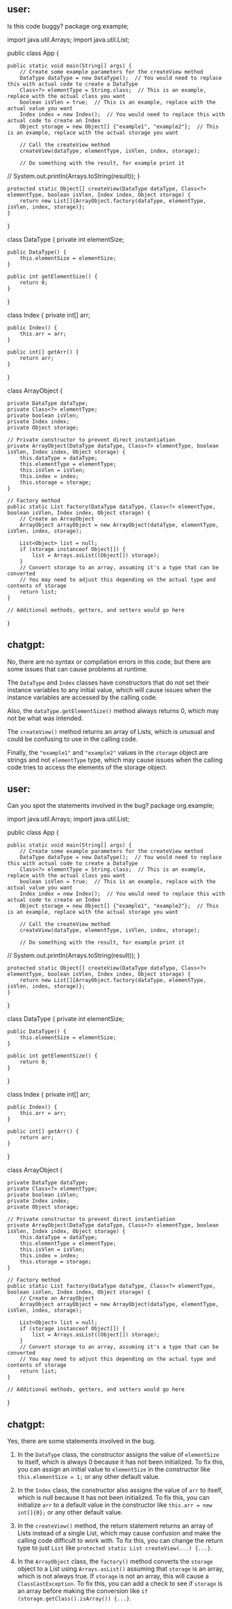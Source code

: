 

## user: 

Is this code buggy?
package org.example;

import java.util.Arrays;
import java.util.List;


public class App {

    public static void main(String[] args) {
        // Create some example parameters for the createView method
        DataType dataType = new DataType();  // You would need to replace this with actual code to create a DataType
        Class<?> elementType = String.class;  // This is an example, replace with the actual class you want
        boolean isVlen = true;  // This is an example, replace with the actual value you want
        Index index = new Index();  // You would need to replace this with actual code to create an Index
        Object storage = new Object[] {"example1", "example2"};  // This is an example, replace with the actual storage you want

        // Call the createView method
        createView(dataType, elementType, isVlen, index, storage);

        // Do something with the result, for example print it
//        System.out.println(Arrays.toString(result));
    }

    protected static Object[] createView(DataType dataType, Class<?> elementType, boolean isVlen, Index index, Object storage) {
        return new List[]{ArrayObject.factory(dataType, elementType, isVlen, index, storage)};
    }
}

class DataType {
    private int elementSize;

    public DataType() {
        this.elementSize = elementSize;
    }

    public int getElementSize() {
        return 0;
    }
}

class Index {
    private int[] arr;

    public Index() {
        this.arr = arr;
    }

    public int[] getArr() {
        return arr;
    }
}

class ArrayObject {

    private DataType dataType;
    private Class<?> elementType;
    private boolean isVlen;
    private Index index;
    private Object storage;

    // Private constructor to prevent direct instantiation
    private ArrayObject(DataType dataType, Class<?> elementType, boolean isVlen, Index index, Object storage) {
        this.dataType = dataType;
        this.elementType = elementType;
        this.isVlen = isVlen;
        this.index = index;
        this.storage = storage;
    }

    // Factory method
    public static List factory(DataType dataType, Class<?> elementType, boolean isVlen, Index index, Object storage) {
        // Create an ArrayObject
        ArrayObject arrayObject = new ArrayObject(dataType, elementType, isVlen, index, storage);

        List<Object> list = null;
        if (storage instanceof Object[]) {
            list = Arrays.asList((Object[]) storage);
        }
        // Convert storage to an array, assuming it's a type that can be converted
        // You may need to adjust this depending on the actual type and contents of storage
        return list;
    }

    // Additional methods, getters, and setters would go here
}



## chatgpt: 

No, there are no syntax or compilation errors in this code, but there are some issues that can cause problems at runtime. 

The `DataType` and `Index` classes have constructors that do not set their instance variables to any initial value, which will cause issues when the instance variables are accessed by the calling code.

Also, the `dataType.getElementSize()` method always returns 0, which may not be what was intended. 

The `createView()` method returns an array of Lists, which is unusual and could be confusing to use in the calling code.

Finally, the `"example1"` and `"example2"` values in the `storage` object are strings and not `elementType` type, which may cause issues when the calling code tries to access the elements of the storage object.

## user: 

Can you spot the statements involved in the bug?
package org.example;

import java.util.Arrays;
import java.util.List;


public class App {

    public static void main(String[] args) {
        // Create some example parameters for the createView method
        DataType dataType = new DataType();  // You would need to replace this with actual code to create a DataType
        Class<?> elementType = String.class;  // This is an example, replace with the actual class you want
        boolean isVlen = true;  // This is an example, replace with the actual value you want
        Index index = new Index();  // You would need to replace this with actual code to create an Index
        Object storage = new Object[] {"example1", "example2"};  // This is an example, replace with the actual storage you want

        // Call the createView method
        createView(dataType, elementType, isVlen, index, storage);

        // Do something with the result, for example print it
//        System.out.println(Arrays.toString(result));
    }

    protected static Object[] createView(DataType dataType, Class<?> elementType, boolean isVlen, Index index, Object storage) {
        return new List[]{ArrayObject.factory(dataType, elementType, isVlen, index, storage)};
    }
}

class DataType {
    private int elementSize;

    public DataType() {
        this.elementSize = elementSize;
    }

    public int getElementSize() {
        return 0;
    }
}

class Index {
    private int[] arr;

    public Index() {
        this.arr = arr;
    }

    public int[] getArr() {
        return arr;
    }
}

class ArrayObject {

    private DataType dataType;
    private Class<?> elementType;
    private boolean isVlen;
    private Index index;
    private Object storage;

    // Private constructor to prevent direct instantiation
    private ArrayObject(DataType dataType, Class<?> elementType, boolean isVlen, Index index, Object storage) {
        this.dataType = dataType;
        this.elementType = elementType;
        this.isVlen = isVlen;
        this.index = index;
        this.storage = storage;
    }

    // Factory method
    public static List factory(DataType dataType, Class<?> elementType, boolean isVlen, Index index, Object storage) {
        // Create an ArrayObject
        ArrayObject arrayObject = new ArrayObject(dataType, elementType, isVlen, index, storage);

        List<Object> list = null;
        if (storage instanceof Object[]) {
            list = Arrays.asList((Object[]) storage);
        }
        // Convert storage to an array, assuming it's a type that can be converted
        // You may need to adjust this depending on the actual type and contents of storage
        return list;
    }

    // Additional methods, getters, and setters would go here
}



## chatgpt: 

Yes, there are some statements involved in the bug. 

1. In the `DataType` class, the constructor assigns the value of `elementSize` to itself, which is always 0 because it has not been initialized. To fix this, you can assign an initial value to `elementSize` in the constructor like `this.elementSize = 1;` or any other default value.

2. In the `Index` class, the constructor also assigns the value of `arr` to itself, which is null because it has not been initialized. To fix this, you can initialize `arr` to a default value in the constructor like `this.arr = new int[]{0};` or any other default value.

3. In the `createView()` method, the return statement returns an array of Lists instead of a single List, which may cause confusion and make the calling code difficult to work with. To fix this, you can change the return type to just `List` like `protected static List createView(...) {...}`.

4. In the `ArrayObject` class, the `factory()` method converts the `storage` object to a List using `Arrays.asList()` assuming that `storage` is an array, which is not always true. If `storage` is not an array, this will cause a `ClassCastException`. To fix this, you can add a check to see if `storage` is an array before making the conversion like `if (storage.getClass().isArray()) {...}`.